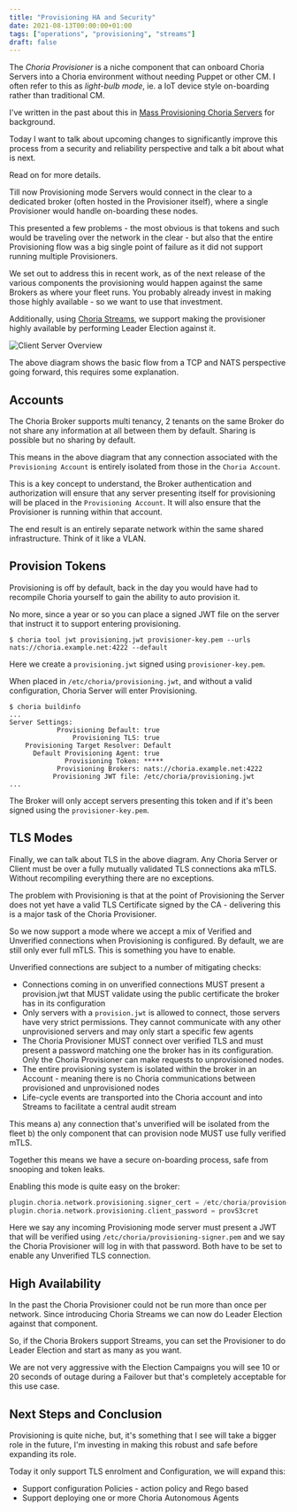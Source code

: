 ```yaml
---
title: "Provisioning HA and Security"
date: 2021-08-13T00:00:00+01:00
tags: ["operations", "provisioning", "streams"]
draft: false
---
```


The *Choria Provisioner* is a niche component that can onboard Choria Servers into a Choria environment without needing
Puppet or other CM. I often refer to this as *light-bulb mode*, ie. a IoT device style on-boarding rather than traditional CM.

I've written in the past about this in [Mass Provisioning Choria Servers](https://choria.io/blog/post/2018/08/13/server-provisioner/)
for background.

Today I want to talk about upcoming changes to significantly improve this process from a security and reliability
perspective and talk a bit about what is next.

Read on for more details.

<!--more-->
Till now Provisioning mode Servers would connect in the clear to a dedicated broker (often hosted in the Provisioner itself),
where a single Provisioner would handle on-boarding these nodes.

This presented a few problems - the most obvious is that tokens and such would be traveling over the network in the clear -
but also that the entire Provisioning flow was a big single point of failure as it did not support running multiple Provisioners.

We set out to address this in recent work, as of the next release of the various components the provisioning would happen
against the same Brokers as where your fleet runs. You probably already invest in making those highly available - so we want
to use that investment.

Additionally, using [Choria Streams](https://choria.io/docs/streams), we support making the provisioner highly available by 
performing Leader Election against it.

![Client Server Overview](/large-scale/unverified-tls-provisioning.png)

The above diagram shows the basic flow from a TCP and NATS perspective going forward, this requires some explanation.

## Accounts

The Choria Broker supports multi tenancy, 2 tenants on the same Broker do not share any information at all between them
by default. Sharing is possible but no sharing by default.

This means in the above diagram that any connection associated with the `Provisioning Account` is entirely isolated from
those in the `Choria Account`.

This is a key concept to understand, the Broker authentication and authorization will ensure that any server presenting
itself for provisioning will be placed in the `Provisioning Account`. It will also ensure that the Provisioner is running
within that account.

The end result is an entirely separate network within the same shared infrastructure. Think of it like a VLAN.

## Provision Tokens

Provisioning is off by default, back in the day you would have had to recompile Choria yourself to gain the ability
to auto provision it.

No more, since a year or so you can place a signed JWT file on the server that instruct it to support entering provisioning.

```nohighlight
$ choria tool jwt provisioning.jwt provisioner-key.pem --urls nats://choria.example.net:4222 --default
```

Here we create a `provisioning.jwt` signed using `provisioner-key.pem`.

When placed in `/etc/choria/provisioning.jwt`, and without a valid configuration, Choria Server will enter Provisioning.

```nohighlight
$ choria buildinfo
...
Server Settings:
            Provisioning Default: true
                Provisioning TLS: true
    Provisioning Target Resolver: Default
      Default Provisioning Agent: true
              Provisioning Token: *****
            Provisioning Brokers: nats://choria.example.net:4222
           Provisioning JWT file: /etc/choria/provisioning.jwt
...
```

The Broker will only accept servers presenting this token and if it's been signed using the `provisioner-key.pem`.

## TLS Modes

Finally, we can talk about TLS in the above diagram. Any Choria Server or Client must be over a fully mutually validated
TLS connections aka mTLS. Without recompiling everything there are no exceptions.

The problem with Provisioning is that at the point of Provisioning the Server does not yet have a valid TLS Certificate
signed by the CA - delivering this is a major task of the Choria Provisioner.

So we now support a mode where we accept a mix of Verified and Unverified connections when Provisioning is configured.
By default, we are still only ever full mTLS. This is something you have to enable.

Unverified connections are subject to a number of mitigating checks:

 * Connections coming in on unverified connections MUST present a provision.jwt that MUST validate using the public certificate the broker has in its configuration
 * Only servers with a `provision.jwt` is allowed to connect, those servers have very strict permissions. They cannot communicate with any other unprovisioned servers and may only start a specific few agents
 * The Choria Provisioner MUST connect over verified TLS and must present a password matching one the broker has in its configuration. Only the Choria Provisioner can make requests to unprovisioned nodes.
 * The entire provisioning system is isolated within the broker in an Account - meaning there is no Choria communications between provisioned and unprovisioned nodes
 * Life-cycle events are transported into the Choria account and into Streams to facilitate a central audit stream

This means a) any connection that's unverified will be isolated from the fleet b) the only component that can provision 
node MUST use fully verified mTLS.

Together this means we have a secure on-boarding process, safe from snooping and token leaks.

Enabling this mode is quite easy on the broker:

```go
plugin.choria.network.provisioning.signer_cert = /etc/choria/provision-signer.pem
plugin.choria.network.provisioning.client_password = provS3cret
```

Here we say any incoming Provisioning mode server must present a JWT that will be verified using `/etc/choria/provisioning-signer.pem`
and we say the Choria Provisioner will log in with that password.  Both have to be set to enable any Unverified TLS connection.

## High Availability

In the past the Choria Provisioner could not be run more than once per network. Since introducing Choria Streams we
can now do Leader Election against that component.

So, if the Choria Brokers support Streams, you can set the Provisioner to do Leader Election and start as many as you want.

We are not very aggressive with the Election Campaigns you will see 10 or 20 seconds of outage during a Failover but that's
completely acceptable for this use case.

## Next Steps and Conclusion

Provisioning is quite niche, but, it's something that I see will take a bigger role in the future, I'm investing in making this
robust and safe before expanding its role.

Today it only support TLS enrolment and Configuration, we will expand this:

 * Support configuration Policies - action policy and Rego based
 * Support deploying one or more Choria Autonomous Agents

